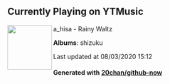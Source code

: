 ## Currently Playing on YTMusic

[<img align="left" width="100" src="https://lh3.googleusercontent.com/DFpya-3uJCdgAoCXsctvC1gVQe_NBgVoYXeGHou-Ypg1ZkQHKUhMek6WknARB_vPLxa-L5XGFojgglFl">](https://music.youtube.com/channel/UC3pumhFbD1nE7oVISQ_l8Sg)

a_hisa - Rainy Waltz

**Albums**: shizuku

Last updated at 08/03/2020 15:12

#### Generated with [20chan/github-now](https://github.com/20chan/github-now)


<!--
**20chan/20chan** is a ✨ _special_ ✨ repository because its `README.md` (this file) appears on your GitHub profile.

Here are some ideas to get you started:

- 🔭 I’m currently working on ...
- 🌱 I’m currently learning ...
- 👯 I’m looking to collaborate on ...
- 🤔 I’m looking for help with ...
- 💬 Ask me about ...
- 📫 How to reach me: ...
- 😄 Pronouns: ...
- ⚡ Fun fact: ...
-->
